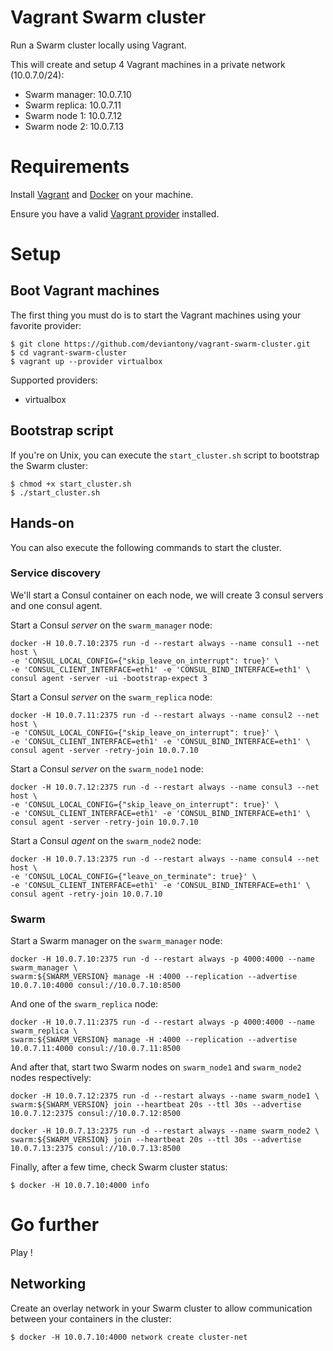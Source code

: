 # Vagrant Swarm cluster

Run a Swarm cluster locally using Vagrant.

This will create and setup 4 Vagrant machines in a private network (10.0.7.0/24):

* Swarm manager: 10.0.7.10
* Swarm replica: 10.0.7.11
* Swarm node 1: 10.0.7.12
* Swarm node 2: 10.0.7.13

# Requirements

Install [Vagrant][vagranthome] and [Docker][dockerhome] on your machine.

Ensure you have a valid [Vagrant provider][vagrantprovider] installed.

# Setup

## Boot Vagrant machines

The first thing you must do is to start the Vagrant machines using your favorite provider:

```
$ git clone https://github.com/deviantony/vagrant-swarm-cluster.git
$ cd vagrant-swarm-cluster
$ vagrant up --provider virtualbox
```

Supported providers:

* virtualbox

## Bootstrap script

If you're on Unix, you can execute the `start_cluster.sh` script to bootstrap the Swarm cluster:

```shell
$ chmod +x start_cluster.sh
$ ./start_cluster.sh
```

## Hands-on

You can also execute the following commands to start the cluster.

### Service discovery

We'll start a Consul container on each node, we will create 3 consul servers and one consul agent.

Start a Consul *server* on the `swarm_manager` node:

```shell
docker -H 10.0.7.10:2375 run -d --restart always --name consul1 --net host \
-e 'CONSUL_LOCAL_CONFIG={"skip_leave_on_interrupt": true}' \
-e 'CONSUL_CLIENT_INTERFACE=eth1' -e 'CONSUL_BIND_INTERFACE=eth1' \
consul agent -server -ui -bootstrap-expect 3
```

Start a Consul *server* on the `swarm_replica` node:

```shell
docker -H 10.0.7.11:2375 run -d --restart always --name consul2 --net host \
-e 'CONSUL_LOCAL_CONFIG={"skip_leave_on_interrupt": true}' \
-e 'CONSUL_CLIENT_INTERFACE=eth1' -e 'CONSUL_BIND_INTERFACE=eth1' \
consul agent -server -retry-join 10.0.7.10
```

Start a Consul *server* on the `swarm_node1` node:

```shell
docker -H 10.0.7.12:2375 run -d --restart always --name consul3 --net host \
-e 'CONSUL_LOCAL_CONFIG={"skip_leave_on_interrupt": true}' \
-e 'CONSUL_CLIENT_INTERFACE=eth1' -e 'CONSUL_BIND_INTERFACE=eth1' \
consul agent -server -retry-join 10.0.7.10
```

Start a Consul *agent* on the `swarm_node2` node:

```shell
docker -H 10.0.7.13:2375 run -d --restart always --name consul4 --net host \
-e 'CONSUL_LOCAL_CONFIG={"leave_on_terminate": true}' \
-e 'CONSUL_CLIENT_INTERFACE=eth1' -e 'CONSUL_BIND_INTERFACE=eth1' \
consul agent -retry-join 10.0.7.10
```

### Swarm

Start a Swarm manager on the `swarm_manager` node:

```shell
docker -H 10.0.7.10:2375 run -d --restart always -p 4000:4000 --name swarm_manager \
swarm:${SWARM_VERSION} manage -H :4000 --replication --advertise 10.0.7.10:4000 consul://10.0.7.10:8500
```

And one of the `swarm_replica` node:

```shell
docker -H 10.0.7.11:2375 run -d --restart always -p 4000:4000 --name swarm_replica \
swarm:${SWARM_VERSION} manage -H :4000 --replication --advertise 10.0.7.11:4000 consul://10.0.7.11:8500
```

And after that, start two Swarm nodes on `swarm_node1` and `swarm_node2` nodes respectively:

```shell
docker -H 10.0.7.12:2375 run -d --restart always --name swarm_node1 \
swarm:${SWARM_VERSION} join --heartbeat 20s --ttl 30s --advertise 10.0.7.12:2375 consul://10.0.7.12:8500

docker -H 10.0.7.13:2375 run -d --restart always --name swarm_node2 \
swarm:${SWARM_VERSION} join --heartbeat 20s --ttl 30s --advertise 10.0.7.13:2375 consul://10.0.7.13:8500
```

Finally, after a few time, check Swarm cluster status:

```shell
$ docker -H 10.0.7.10:4000 info
```

# Go further

Play !

## Networking

Create an overlay network in your Swarm cluster to allow communication between your containers in the cluster:

```shell
$ docker -H 10.0.7.10:4000 network create cluster-net
```

[vagranthome]: https://www.vagrantup.com/docs/installation/  "Vagrant installation"
[vagrantprovider]: https://www.vagrantup.com/docs/providers/ "Vagrant providers"
[dockerhome]: https://docs.docker.com/engine/installation/  "Docker installation"
